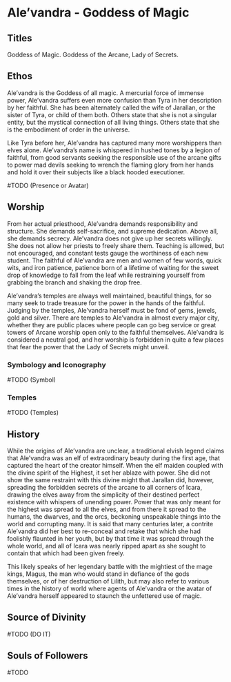 # Ale’vandra - Goddess of Magic

<!-- toc -->

## Titles

Goddess of Magic. Goddess of the Arcane, Lady of Secrets.

## Ethos

Ale’vandra is the Goddess of all magic. A mercurial force of immense power, Ale’vandra suffers even
more confusion than Tyra in her description by her faithful. She has been alternately called the wife of
Jarallan, or the sister of Tyra, or child of them both. Others state that she is not a singular entity, but
the mystical connection of all living things. Others state that she is the embodiment of order in the
universe.

Like Tyra before her, Ale’vandra has captured many more worshippers than elves alone. Ale’vandra’s
name is whispered in hushed tones by a legion of faithful, from good servants seeking the
responsible use of the arcane gifts to power mad devils seeking to wrench the flaming glory from her
hands and hold it over their subjects like a black hooded executioner.

#TODO (Presence or Avatar)

## Worship

From her actual priesthood, Ale’vandra demands responsibility and structure. She demands
self-sacrifice, and supreme dedication. Above all, she demands secrecy. Ale’vandra does not give up
her secrets willingly. She does not allow her priests to freely share them. Teaching is allowed, but not
encouraged, and constant tests gauge the worthiness of each new student. The faithful of Ale’vandra
are men and women of few words, quick wits, and iron patience, patience born of a lifetime of waiting
for the sweet drop of knowledge to fall from the leaf while restraining yourself from grabbing the
branch and shaking the drop free.

Ale’vandra’s temples are always well maintained, beautiful things, for so many seek to trade treasure
for the power in the hands of the faithful. Judging by the temples, Ale’vandra herself must be fond of
gems, jewels, gold and silver. There are temples to Ale’vandra in almost every major city, whether
they are public places where people can go beg service or great towers of Arcane worship open only
to the faithful themselves. Ale’vandra is considered a neutral god, and her worship is forbidden in
quite a few places that fear the power that the Lady of Secrets might unveil.


### Symbology and Iconography

#TODO (Symbol)

### Temples

#TODO (Temples)

## History

While the origins of Ale’vandra are unclear, a traditional elvish legend claims that Ale’vandra was an
elf of extraordinary beauty during the first age, that captured the heart of the creator himself. When
the elf maiden coupled with the divine spirit of the Highest, it set her ablaze with power. She did not
show the same restraint with this divine might that Jarallan did, however, spreading the forbidden
secrets of the arcane to all corners of Icara, drawing the elves away from the simplicity of their
destined perfect existence with whispers of unending power. Power that was only meant for the
highest was spread to all the elves, and from there it spread to the humans, the dwarves, and the
orcs, beckoning unspeakable things into the world and corrupting many. It is said that many centuries
later, a contrite Ale’vandra did her best to re-conceal and retake that which she had foolishly flaunted
in her youth, but by that time it was spread through the whole world, and all of Icara was nearly ripped
apart as she sought to contain that which had been given freely.

This likely speaks of her legendary battle with the mightiest of the mage kings, Magus, the man who
would stand in defiance of the gods themselves, or of her destruction of Lilith, but may also refer to
various times in the history of world where agents of Ale’vandra or the avatar of Ale’vandra herself
appeared to staunch the unfettered use of magic.

## Source of Divinity

#TODO (DO IT)

## Souls of Followers

#TODO 